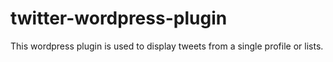 # twitter-wordpress-plugin
This wordpress plugin is used to display tweets from a single profile or lists.
